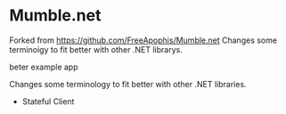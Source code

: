 Mumble.net
==========

Forked from <https://github.com/FreeApophis/Mumble.net>
Changes some terminoigy to fit better with other .NET librarys. 

beter example app

Changes some terminology to fit better with other .NET libraries.

* Stateful Client

